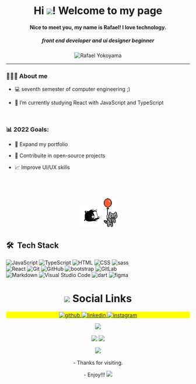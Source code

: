  


 

  <h1 align="center">Hi <img src="https://raw.githubusercontent.com/kaueMarques/kaueMarques/master/hi.gif" width="30px">! Welcome to my page</h1>
  
  <h4 align="center"> Nice to meet you, my name is Rafael! I love technology.</h4>  
   <h5 align= "center">   front end developer and ui designer beginner  </h5>  
 
<p align="center"> <img src="https://komarev.com/ghpvc/?username=RafaelYokoyama&label=Profile%20views&color=0e75b6&style=flat" width="120px" alt="Rafael Yokoyama" /> </p>
  <hr/>
  
  
  
  ###   👨🏿‍🦱  About me 

  
 * 💻   seventh semester of computer engineering   ;)

 * 🌱  I’m currently studying React with JavaScript and  TypeScript
<br/>

### 📊  2022 Goals:
   * 📂  Expand my portfolio
   
   * 🤝  Contribuite in open-source projects
    
   * 📈  Improve UI/UX skills

<br/>
   <h1 
       align="center"> <img src="https://github.com/msmaiaa/msmaiaa/blob/main/cat.gif" width="60px">
 <img src="https://github.com/msmaiaa/msmaiaa/blob/main/catBallon.gif" width="40px">

</h1>

                                                                                                                                                      
  ## 🛠 &nbsp;Tech Stack
  

![JavaScript](https://img.shields.io/badge/-JavaScript-05122A?style=flat&logo=javascript)
![TypeScript](https://img.shields.io/badge/-TypeScript-05122A?style=flat&logo=typescript)
![HTML](https://img.shields.io/badge/-HTML-05122A?style=flat&logo=HTML5)
![CSS](https://img.shields.io/badge/-CSS-05122A?style=flat&logo=CSS3&logoColor=1572B6)
![sass](https://img.shields.io/badge/-Sass-05122A?style=flat&logo=sass)                                          
![React](https://img.shields.io/badge/-React-05122A?style=flat&logo=react)
![Git](https://img.shields.io/badge/-Git-05122A?style=flat&logo=git)
![GitHub](https://img.shields.io/badge/-GitHub-05122A?style=flat&logo=github)
![bootstrap](https://img.shields.io/badge/-Bootstrap-05122A?style=flat&logo=bootstrap)
![GitLab](https://img.shields.io/badge/-GitLab-05122A?style=flat&logo=gitlab)                                                                                       
![Markdown](https://img.shields.io/badge/-Markdown-05122A?style=flat&logo=markdown)
![Visual Studio Code](https://img.shields.io/badge/-Visual%20Studio%20Code-05122A?style=flat&logo=visual-studio-code&logoColor=007ACC)
![dart](https://img.shields.io/badge/-Dart-05122A?style=flat&logo=dart)                                                                                            ![figma](https://img.shields.io/badge/-Figma-05122A?style=flat&logo=figma)


  <h1 align="center"> <img src="https://raw.githubusercontent.com/kaueMarques/kaueMarques/master/hi.gif" width="30px">                                                                                                                                                      
Social Links </h1>
  
<p align="center" style="background:yellow">
<a href="https://www.linkedin.com/in/rafael-yokoyama/" target="_blank">
  <img align="center" src="https://img.shields.io/badge/-Github-000?style=flat-square&logo=Github&logoColor=white&link=https://github.com/Rafael-Yokoyama)](https://github.com/Rafael-Yokoyama" alt="github"/>  
</a>
<a href="https://www.linkedin.com/in/rafael-yokoyama/" target="_blank">
  <img align="center" src="https://img.shields.io/badge/-Rafael-05122A?style=flat&logo=linkedin" alt="linkedin"/>
</a>
<a href="https://www.instagram.com/rafael.yokoyama99/" target="_blank">
 <img align="center" src="https://img.shields.io/badge/-rafael_yokoyama-05122A?style=flat&logo=instagram" alt="instagram"/>
</a>
</p>
 



  <p  align="center">
    <img src="https://github-readme-stats.vercel.app/api?username=Rafael-Yokoyama&show_icons=true&theme=dracula"/>
  <br/>
</p>

 
 <p align="center" >
 
   <img src="https://github-readme-stats.vercel.app/api/top-langs/?username=Rafael-Yokoyama&layout=compact&theme=dracula"/>
  
   <img src="https://github-readme-streak-stats.herokuapp.com/?user=Rafael-Yokoyama&theme=dracula&count_private=true&show_icons=true&title_color=6e40c9&icon_color=6e40c9&line_height=10" height ="165"/>
  <br/>
</p>
 
  <p align="center" >
    <img src="https://github-profile-trophy.vercel.app/?username=Rafael-Yokoyama&row=1&theme=dracula"/>
  <br/>
</p>


   <p  align="center" >
 - Thanks for visiting. 
    </p>

   <p align="center" >
 - Enjoy!!! 
 <img src="https://emojis.slackmojis.com/emojis/images/1531849430/4246/blob-sunglasses.gif?1531849430" width="30"/
    </p>


 

